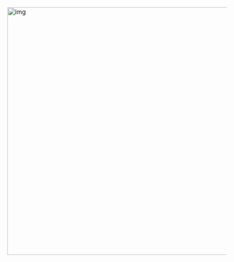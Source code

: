 <img width="569" alt="img" src="https://github.com/KIMMIN5/Data_Structure_2/assets/121488861/39b63c41-1370-4c72-9c64-e98b716c5858">
